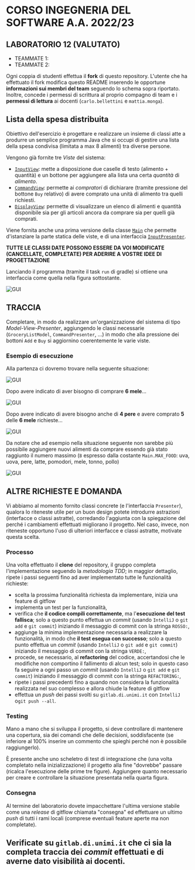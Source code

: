 # CORSO INGEGNERIA DEL SOFTWARE A.A. 2022/23

## LABORATORIO 12 (VALUTATO)

* TEAMMATE 1: <Cognome> <Nome> <matricola>
* TEAMMATE 2: <Cognome> <Nome> <matricola>

Ogni coppia di studenti effettua il **fork** di questo repository.
L'utente che ha effettuato il fork modifica questo README inserendo le opportune **informazioni sui
membri del team** seguendo lo schema sopra riportato.
Inoltre, concede i permessi di scrittura al proprio compagno di team e i **permessi di lettura** ai
docenti (`carlo.bellettini` e `mattia.monga`).

## Lista della spesa distribuita

Obiettivo dell'esercizio è progettare e realizzare un insieme di classi atte a produrre un semplice programma Java che
si occupi di gestire una lista della spesa condivisa (limitata a max 8 alimenti) tra diverse persone.

Vengono già fornite tre *Viste* del sistema:

- [`InputView`](src/main/java/it/unimi/di/sweng/lab12/view/InputView.java): mette a disposizione due caselle di testo
  (alimento + quantità) e un bottone per aggiungere alla lista una certa *quantità* di *alimento*.
- [`CommandView`](src/main/java/it/unimi/di/sweng/lab12/view/CommandView.java): permette ai *compratori* di dichiarare
  (tramite pressione del bottone `Buy` relativo) di avere comprato una unità di alimento tra quelli richiesti.
- [`DisplayView`](src/main/java/it/unimi/di/sweng/lab12/view/DisplayView.java): permette di visualizzare un elenco di
  alimenti e quantità disponibile sia per gli articoli ancora da comprare sia per quelli già comprati.

Viene fornita anche una prima versione della classe  [`Main`](src/main/java/it/unimi/di/sweng/lab12/Main.java) che
permette d'istanziare la parte statica delle viste, e di una
interfaccia [`InputPresenter`](src/main/java/it/unimi/di/sweng/lab12/presenter/InputPresenter.java).

**TUTTE LE CLASSI DATE POSSONO ESSERE DA VOI MODIFICATE (CANCELLATE, COMPLETATE) PER ADERIRE A VOSTRE IDEE DI
PROGETTAZIONE**

Lanciando il programma (tramite il task `run` di gradle) si ottiene una interfaccia come quella nella figura
sottostante.

![GUI](gui0.png)

## TRACCIA

Completare, in modo da realizzare un'organizzazione del sistema di tipo
*Model-View-Presenter*, aggiungendo le classi necessarie (`GroceryListModel`,
`CommandPresenter`, ...) in modo che alla pressione dei bottoni `Add` e `Buy` si aggiornino coerentemente le varie
viste.

### Esempio di esecuzione

Alla partenza ci dovremo trovare nella seguente situazione:

![GUI](gui1.png)

Dopo avere indicato di aver bisogno di comprare **6 mele**...

![GUI](gui2.png)

Dopo avere indicato di avere bisogno anche di **4 pere** e avere comprato **5** delle **6 mele** richieste...

![GUI](gui3.png)

Da notare che ad esempio nella situazione seguente non sarebbe più possibile
aggiungere nuovi alimenti da comprare
essendo già stato raggiunto il numero massimo (`8` espresso dalla
costante `Main.MAX_FOOD`: uva, uova, pere, latte, pomodori, mele, tonno, pollo)

![GUI](gui4.png)

## ALTRE RICHIESTE E DOMANDA

Vi abbiamo al momento fornito classi concrete (e l'interfaccia `Presenter`), qualora lo riteneste utile per un buon
design potete introdurre
astrazioni (interfacce o classi astratte), corredando l'aggiunta con la spiegazione del perché i cambiamenti effettuati
migliorano il progetto. Nel caso, invece, non riteneste opportuno l'uso di ulteriori interfacce e classi astratte,
motivate questa scelta.

### Processo

Una volta effettuato il **clone** del repository, il gruppo completa l'implementazione seguendo la *metodologia TDD*;
in maggior dettaglio, ripete i passi seguenti fino ad aver implementato tutte le funzionalità richieste:

* scelta la prossima funzionalità richiesta da implementare, inizia una feature di gitflow
* implementa un test per la funzionalità,
* verifica che **il codice compili correttamente**, ma l'**esecuzione del test fallisca**; solo a questo punto effettua
  un *commit*
  (usando `IntelliJ` o `git add` e `git commit`) iniziando il messaggio di commit con la stringa `ROSSO:`,
* aggiunge la minima implementazione necessaria a realizzare la funzionalità, in modo che **il test esegua con
  successo**; solo a questo punto
  effettua un *commit* (usando `IntelliJ` o `git add` e `git commit`) iniziando il messaggio di commit con la
  stringa `VERDE:`,
* procede, se necessario, al **refactoring** del codice, accertandosi che le modifiche non
  comportino il fallimento di alcun test; solo in questo caso fa seguire a ogni
  passo un *commit* (usando `IntelliJ` o `git add` e `git commit`)
  iniziando il messaggio di commit con la stringa `REFACTORING:`,
* ripete i passi precedenti fino a quando non considera la funzionalità realizzata nel suo complesso e allora chiude la
  feature di gitflow
* effettua un *push* dei passi svolti su `gitlab.di.unimi.it` con `IntelliJ` o`git push --all`.

### Testing

Mano a mano che si sviluppa il progetto, si deve controllare di mantenere una copertura, sia dei comandi che delle
decisioni, soddisfacente (se inferiore al 100% inserire un commento che spieghi perché non è possibile raggiungerlo).

È presente anche uno scheletro di test di integrazione che (una volta completato nella inizializzazione) il progetto
alla fine "dovrebbe" passare (ricalca l'esecuzione delle prime tre figure). Aggiungere quanto necessario per creare e 
controllare la situazione presentata nella quarta figura. 

### Consegna

Al termine del laboratorio dovete impacchettare l'ultima versione stabile come una _release_ di gitflow chiamata 
"consegna" ed effettuare un ultimo *push* di tutti i rami locali (comprese eventuali feature aperte ma non completate).

## **Verificate su `gitlab.di.unimi.it`** che ci sia la completa traccia dei *commit* effettuati e di averne dato visibilità ai docenti. 
